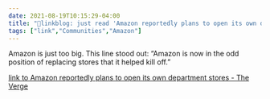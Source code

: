 ```yaml
---
date: 2021-08-19T10:15:29-04:00
title: "🔗linkblog: just read 'Amazon reportedly plans to open its own department stores - The Verge'"
tags: ["link","Communities","Amazon"]
---
```

Amazon is just too big. This line stood out: “Amazon is now in the odd position of replacing stores that it helped kill off.”
 
[link to Amazon reportedly plans to open its own department stores - The Verge](https://www.theverge.com/2021/8/19/22632141/amazon-mall-department-store-retail-rumor)
